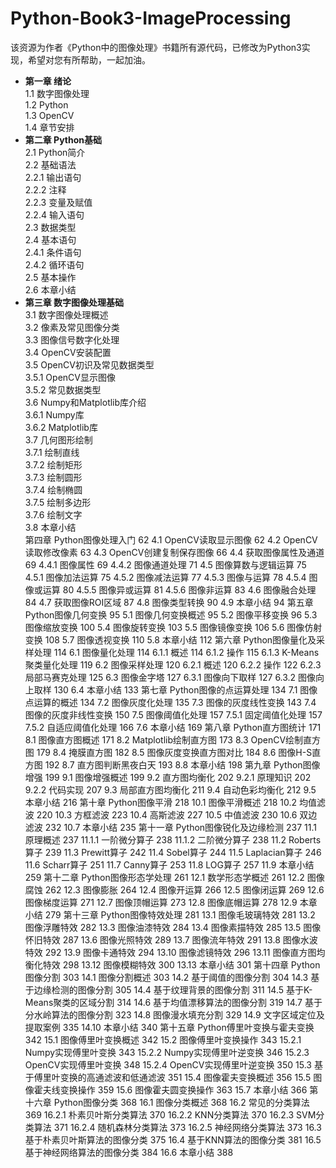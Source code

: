 # Python-Book3-ImageProcessing
该资源为作者《Python中的图像处理》书籍所有源代码，已修改为Python3实现，希望对您有所帮助，一起加油。


- **第一章 绪论** <br />
1.1 数字图像处理 <br />
1.2 Python <br />
1.3 OpenCV <br />
1.4 章节安排 <br />
- **第二章 Python基础** <br />
2.1 Python简介 <br />
2.2 基础语法 <br />
2.2.1 输出语句 <br />
2.2.2 注释 <br />
2.2.3 变量及赋值 <br />
2.2.4 输入语句 <br />
2.3 数据类型 <br />
2.4 基本语句 <br />
2.4.1 条件语句 <br />
2.4.2 循环语句 <br />
2.5 基本操作 <br />
2.6 本章小结 <br />
- **第三章 数字图像处理基础**  <br />
3.1 数字图像处理概述 <br />
3.2 像素及常见图像分类 <br />
3.3 图像信号数字化处理 <br />
3.4 OpenCV安装配置 <br />
3.5 OpenCV初识及常见数据类型 <br />
3.5.1 OpenCV显示图像 <br />
3.5.2 常见数据类型 <br />
3.6 Numpy和Matplotlib库介绍 <br />
3.6.1 Numpy库 <br />
3.6.2 Matplotlib库 <br />
3.7 几何图形绘制 <br />
3.7.1 绘制直线 <br />
3.7.2 绘制矩形 <br />
3.7.3 绘制圆形 <br />
3.7.4 绘制椭圆 <br />
3.7.5 绘制多边形 <br />
3.7.6 绘制文字 <br />
3.8 本章小结 <br />
第四章 Python图像处理入门	62
4.1 OpenCV读取显示图像	62
4.2 OpenCV读取修改像素	63
4.3 OpenCV创建复制保存图像	66
4.4 获取图像属性及通道	69
4.4.1 图像属性	69
4.4.2 图像通道处理	71
4.5 图像算数与逻辑运算	75
4.5.1 图像加法运算	75
4.5.2 图像减法运算	77
4.5.3 图像与运算	78
4.5.4 图像或运算	80
4.5.5 图像异或运算	81
4.5.6 图像非运算	83
4.6 图像融合处理	84
4.7 获取图像ROI区域	87
4.8 图像类型转换	90
4.9 本章小结	94
第五章 Python图像几何变换	95
5.1 图像几何变换概述	95
5.2 图像平移变换	96
5.3 图像缩放变换	100
5.4 图像旋转变换	103
5.5 图像镜像变换	106
5.6 图像仿射变换	108
5.7 图像透视变换	110
5.8 本章小结	112
第六章 Python图像量化及采样处理	114
6.1 图像量化处理	114
6.1.1 概述	114
6.1.2 操作	115
6.1.3 K-Means聚类量化处理	119
6.2 图像采样处理	120
6.2.1 概述	120
6.2.2 操作	122
6.2.3 局部马赛克处理	125
6.3 图像金字塔	127
6.3.1 图像向下取样	127
6.3.2 图像向上取样	130
6.4 本章小结	133
第七章 Python图像的点运算处理	134
7.1 图像点运算的概述	134
7.2 图像灰度化处理	135
7.3 图像的灰度线性变换	143
7.4 图像的灰度非线性变换	150
7.5 图像阈值化处理	157
7.5.1 固定阈值化处理	157
7.5.2 自适应阈值化处理	166
7.6 本章小结	169
第八章 Python直方图统计	171
8.1 图像直方图概述	171
8.2 Matplotlib绘制直方图	173
8.3 OpenCV绘制直方图	179
8.4 掩膜直方图	182
8.5 图像灰度变换直方图对比	184
8.6 图像H-S直方图	192
8.7 直方图判断黑夜白天	193
8.8 本章小结	198
第九章 Python图像增强	199
9.1 图像增强概述	199
9.2 直方图均衡化	202
9.2.1 原理知识	202
9.2.2 代码实现	207
9.3 局部直方图均衡化	211
9.4 自动色彩均衡化	212
9.5 本章小结	216
第十章 Python图像平滑	218
10.1 图像平滑概述	218
10.2 均值滤波	220
10.3 方框滤波	223
10.4 高斯滤波	227
10.5 中值滤波	230
10.6 双边滤波	232
10.7 本章小结	235
第十一章 Python图像锐化及边缘检测	237
11.1 原理概述	237
11.1.1 一阶微分算子	238
11.1.2 二阶微分算子	238
11.2 Roberts算子	239
11.3 Prewitt算子	242
11.4 Sobel算子	244
11.5 Laplacian算子	246
11.6 Scharr算子	251
11.7 Canny算子	253
11.8 LOG算子	257
11.9 本章小结	259
第十二章 Python图像形态学处理	261
12.1 数学形态学概述	261
12.2 图像腐蚀	262
12.3 图像膨胀	264
12.4 图像开运算	266
12.5 图像闭运算	269
12.6 图像梯度运算	271
12.7 图像顶帽运算	273
12.8 图像底帽运算	278
12.9 本章小结	279
第十三章 Python图像特效处理	281
13.1 图像毛玻璃特效	281
13.2 图像浮雕特效	282
13.3 图像油漆特效	284
13.4 图像素描特效	285
13.5 图像怀旧特效	287
13.6 图像光照特效	289
13.7 图像流年特效	291
13.8 图像水波特效	292
13.9 图像卡通特效	294
13.10 图像滤镜特效	296
13.11 图像直方图均衡化特效	298
13.12 图像模糊特效	300
13.13 本章小结	301
第十四章 Python图像分割	303
14.1 图像分割概述	303
14.2 基于阈值的图像分割	304
14.3 基于边缘检测的图像分割	305
14.4 基于纹理背景的图像分割	311
14.5 基于K-Means聚类的区域分割	314
14.6 基于均值漂移算法的图像分割	319
14.7 基于分水岭算法的图像分割	323
14.8 图像漫水填充分割	329
14.9 文字区域定位及提取案例	335
14.10 本章小结	340
第十五章 Python傅里叶变换与霍夫变换	342
15.1 图像傅里叶变换概述	342
15.2 图像傅里叶变换操作	343
15.2.1 Numpy实现傅里叶变换	343
15.2.2 Numpy实现傅里叶逆变换	346
15.2.3 OpenCV实现傅里叶变换	348
15.2.4 OpenCV实现傅里叶逆变换	350
15.3 基于傅里叶变换的高通滤波和低通滤波	351
15.4 图像霍夫变换概述	356
15.5 图像霍夫线变换操作	359
15.6 图像霍夫圆变换操作	363
15.7 本章小结	366
第十六章 Python图像分类	368
16.1 图像分类概述	368
16.2 常见的分类算法	369
16.2.1 朴素贝叶斯分类算法	370
16.2.2 KNN分类算法	370
16.2.3 SVM分类算法	371
16.2.4 随机森林分类算法	373
16.2.5 神经网络分类算法	373
16.3 基于朴素贝叶斯算法的图像分类	375
16.4 基于KNN算法的图像分类	381
16.5 基于神经网络算法的图像分类	384
16.6 本章小结	388


